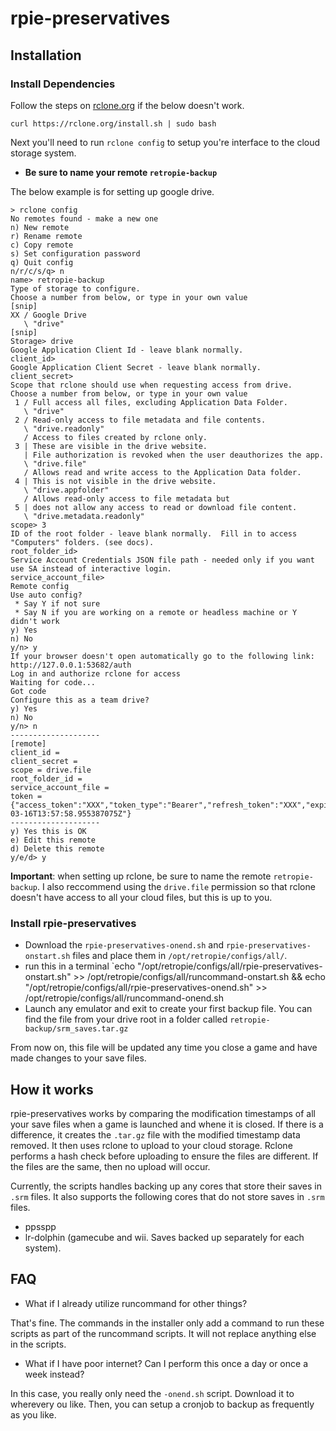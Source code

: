 # rpie-preservatives

## Installation

### Install Dependencies

Follow the steps on [rclone.org](https://rclone.org/downloads/) if the below doesn't work.

`curl https://rclone.org/install.sh | sudo bash`

Next you'll need to run `rclone config` to setup you're interface to the cloud storage system.

- **Be sure to name your remote `retropie-backup`**

The below example is for setting up google drive.

```
> rclone config
No remotes found - make a new one
n) New remote
r) Rename remote
c) Copy remote
s) Set configuration password
q) Quit config
n/r/c/s/q> n
name> retropie-backup
Type of storage to configure.
Choose a number from below, or type in your own value
[snip]
XX / Google Drive
   \ "drive"
[snip]
Storage> drive
Google Application Client Id - leave blank normally.
client_id>
Google Application Client Secret - leave blank normally.
client_secret>
Scope that rclone should use when requesting access from drive.
Choose a number from below, or type in your own value
 1 / Full access all files, excluding Application Data Folder.
   \ "drive"
 2 / Read-only access to file metadata and file contents.
   \ "drive.readonly"
   / Access to files created by rclone only.
 3 | These are visible in the drive website.
   | File authorization is revoked when the user deauthorizes the app.
   \ "drive.file"
   / Allows read and write access to the Application Data folder.
 4 | This is not visible in the drive website.
   \ "drive.appfolder"
   / Allows read-only access to file metadata but
 5 | does not allow any access to read or download file content.
   \ "drive.metadata.readonly"
scope> 3
ID of the root folder - leave blank normally.  Fill in to access "Computers" folders. (see docs).
root_folder_id>
Service Account Credentials JSON file path - needed only if you want use SA instead of interactive login.
service_account_file>
Remote config
Use auto config?
 * Say Y if not sure
 * Say N if you are working on a remote or headless machine or Y didn't work
y) Yes
n) No
y/n> y
If your browser doesn't open automatically go to the following link: http://127.0.0.1:53682/auth
Log in and authorize rclone for access
Waiting for code...
Got code
Configure this as a team drive?
y) Yes
n) No
y/n> n
--------------------
[remote]
client_id =
client_secret =
scope = drive.file
root_folder_id =
service_account_file =
token = {"access_token":"XXX","token_type":"Bearer","refresh_token":"XXX","expiry":"2014-03-16T13:57:58.955387075Z"}
--------------------
y) Yes this is OK
e) Edit this remote
d) Delete this remote
y/e/d> y
```

**Important**: when setting up rclone, be sure to name the remote `retropie-backup`. I also reccommend using the `drive.file` permission so that rclone doesn't have access to all your cloud files, but this is up to you.

### Install rpie-preservatives

- Download the `rpie-preservatives-onend.sh` and `rpie-preservatives-onstart.sh` files and place them in `/opt/retropie/configs/all/`.
- run this in a terminal `echo "/opt/retropie/configs/all/rpie-preservatives-onstart.sh" >> /opt/retropie/configs/all/runcommand-onstart.sh && echo "/opt/retropie/configs/all/rpie-preservatives-onend.sh" >> /opt/retropie/configs/all/runcommand-onend.sh
- Launch any emulator and exit to create your first backup file. You can find the file from your drive root in a folder called `retropie-backup/srm_saves.tar.gz`

From now on, this file will be updated any time you close a game and have made changes to your save files.

## How it works

rpie-preservatives works by comparing the modification timestamps of all your save files when a game is launched and whene it is closed. If there is a difference, it creates the `.tar.gz` file with the modified timestamp data removed. It then uses rclone to upload to your cloud storage. Rclone performs a hash check before uploading to ensure the files are different. If the files are the same, then no upload will occur.

Currently, the scripts handles backing up any cores that store their saves in `.srm` files. It also supports the following cores that do not store saves in `.srm` files.

- ppsspp
- lr-dolphin (gamecube and wii. Saves backed up separately for each system).

## FAQ

- What if I already utilize runcommand for other things?

That's fine. The commands in the installer only add a command to run these scripts as part of the runcommand scripts. It will not replace anything else in the scripts.

- What if I have poor internet? Can I perform this once a day or once a week instead?

In this case, you really only need the `-onend.sh` script. Download it to wherevery ou like. Then, you can setup a cronjob to backup as frequently as you like.
